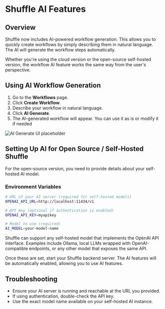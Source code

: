 # Shuffle AI Features

## Overview

Shuffle now includes AI-powered workflow generation. This allows you to quickly create workflows by simply describing them in natural language. The AI will generate the workflow steps automatically.

Whether you're using the cloud version or the open-source self-hosted version, the workflow AI feature works the same way from the user's perspective.

## Using AI Workflow Generation

1. Go to the **Workflows** page.
2. Click **Create Workflow**.
3. Describe your workflow in natural language.
4. Click **AI Generate**.
5. The AI-generated workflow will appear. You can use it as is or modify it if needed

![AI Generate UI placeholder](image_placeholder_ui_ai_generate.png)

## Setting Up AI for Open Source / Self-Hosted Shuffle

For the open-source version, you need to provide details about your self-hosted AI model.

### Environment Variables

```bash
# URL of your AI server (required for self-hosted models)
OPENAI_API_URL=http://localhost:11434/v1

# API Key (optional if authentication is enabled)
OPENAI_API_KEY=myapikey

# Model to use (required)
AI_MODEL=your-model-name
```

Shuffle can support any self-hosted model that implements the OpenAI API interface. Examples include Ollama, local LLMs wrapped with OpenAI-compatible endpoints, or any other model that exposes the same API.

Once these are set, start your Shuffle backend server. The AI features will be automatically enabled, allowing you to use AI features.


## Troubleshooting

* Ensure your AI server is running and reachable at the URL you provided.
* If using authentication, double-check the API key.
* Use the exact model name available on your self-hosted AI instance.
